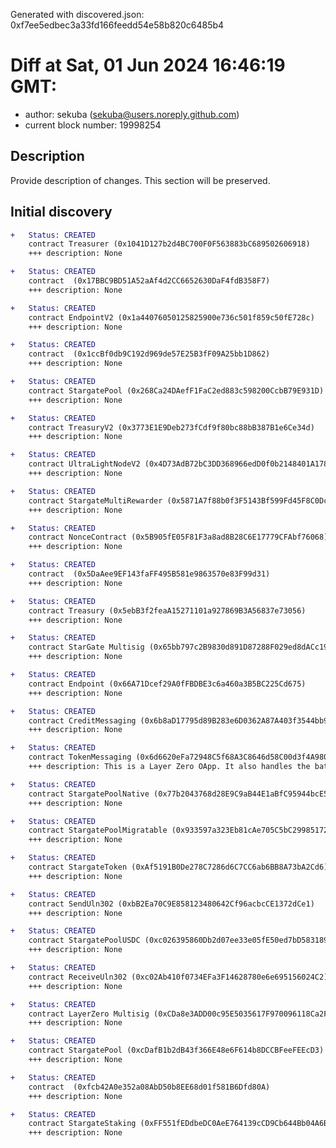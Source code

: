 Generated with discovered.json: 0xf7ee5edbec3a33fd166feedd54e58b820c6485b4

# Diff at Sat, 01 Jun 2024 16:46:19 GMT:

- author: sekuba (<sekuba@users.noreply.github.com>)
- current block number: 19998254

## Description

Provide description of changes. This section will be preserved.

## Initial discovery

```diff
+   Status: CREATED
    contract Treasurer (0x1041D127b2d4BC700F0F563883bC689502606918)
    +++ description: None
```

```diff
+   Status: CREATED
    contract  (0x17BBC9BD51A52aAf4d2CC6652630DaF4fdB358F7)
    +++ description: None
```

```diff
+   Status: CREATED
    contract EndpointV2 (0x1a44076050125825900e736c501f859c50fE728c)
    +++ description: None
```

```diff
+   Status: CREATED
    contract  (0x1ccBf0db9C192d969de57E25B3fF09A25bb1D862)
    +++ description: None
```

```diff
+   Status: CREATED
    contract StargatePool (0x268Ca24DAefF1FaC2ed883c598200CcbB79E931D)
    +++ description: None
```

```diff
+   Status: CREATED
    contract TreasuryV2 (0x3773E1E9Deb273fCdf9f80bc88bB387B1e6Ce34d)
    +++ description: None
```

```diff
+   Status: CREATED
    contract UltraLightNodeV2 (0x4D73AdB72bC3DD368966edD0f0b2148401A178E2)
    +++ description: None
```

```diff
+   Status: CREATED
    contract StargateMultiRewarder (0x5871A7f88b0f3F5143Bf599Fd45F8C0Dc237E881)
    +++ description: None
```

```diff
+   Status: CREATED
    contract NonceContract (0x5B905fE05F81F3a8ad8B28C6E17779CFAbf76068)
    +++ description: None
```

```diff
+   Status: CREATED
    contract  (0x5DaAee9EF143faFF495B581e9863570e83F99d31)
    +++ description: None
```

```diff
+   Status: CREATED
    contract Treasury (0x5ebB3f2feaA15271101a927869B3A56837e73056)
    +++ description: None
```

```diff
+   Status: CREATED
    contract StarGate Multisig (0x65bb797c2B9830d891D87288F029ed8dACc19705)
    +++ description: None
```

```diff
+   Status: CREATED
    contract Endpoint (0x66A71Dcef29A0fFBDBE3c6a460a3B5BC225Cd675)
    +++ description: None
```

```diff
+   Status: CREATED
    contract CreditMessaging (0x6b8aD17795d89B283e6D0362A87A403f3544bb9d)
    +++ description: None
```

```diff
+   Status: CREATED
    contract TokenMessaging (0x6d6620eFa72948C5f68A3C8646d58C00d3f4A980)
    +++ description: This is a Layer Zero OApp. It also handles the batching logic: bus, taxi, quotes
```

```diff
+   Status: CREATED
    contract StargatePoolNative (0x77b2043768d28E9C9aB44E1aBfC95944bcE57931)
    +++ description: None
```

```diff
+   Status: CREATED
    contract StargatePoolMigratable (0x933597a323Eb81cAe705C5bC29985172fd5A3973)
    +++ description: None
```

```diff
+   Status: CREATED
    contract StargateToken (0xAf5191B0De278C7286d6C7CC6ab6BB8A73bA2Cd6)
    +++ description: None
```

```diff
+   Status: CREATED
    contract SendUln302 (0xbB2Ea70C9E858123480642Cf96acbcCE1372dCe1)
    +++ description: None
```

```diff
+   Status: CREATED
    contract StargatePoolUSDC (0xc026395860Db2d07ee33e05fE50ed7bD583189C7)
    +++ description: None
```

```diff
+   Status: CREATED
    contract ReceiveUln302 (0xc02Ab410f0734EFa3F14628780e6e695156024C2)
    +++ description: None
```

```diff
+   Status: CREATED
    contract LayerZero Multisig (0xCDa8e3ADD00c95E5035617F970096118Ca2F4C92)
    +++ description: None
```

```diff
+   Status: CREATED
    contract StargatePool (0xcDafB1b2dB43f366E48e6F614b8DCCBFeeFEEcD3)
    +++ description: None
```

```diff
+   Status: CREATED
    contract  (0xfcb42A0e352a08AbD50b8EE68d01f581B6Dfd80A)
    +++ description: None
```

```diff
+   Status: CREATED
    contract StargateStaking (0xFF551fEDdbeDC0AeE764139cCD9Cb644Bb04A6BD)
    +++ description: None
```
